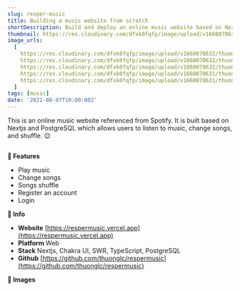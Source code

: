 ```yaml
---
slug: resper-music
title: Building a music website from scratch
shortDescription: Build and deploy an online music website based on Nextjs and PostgreSQL
thumbnail: https://res.cloudinary.com/dfxk0fqfp/image/upload/v1660070632/thuongresper.io/work/respermusic/tn_vkvfan.png
image_urls:
  [
    https://res.cloudinary.com/dfxk0fqfp/image/upload/v1660070632/thuongresper.io/work/respermusic/m4_svtnmr.png,
    https://res.cloudinary.com/dfxk0fqfp/image/upload/v1660070632/thuongresper.io/work/respermusic/m3_a4j7ic.png,
    https://res.cloudinary.com/dfxk0fqfp/image/upload/v1660070632/thuongresper.io/work/respermusic/m2_vcpngl.png,
    https://res.cloudinary.com/dfxk0fqfp/image/upload/v1660070631/thuongresper.io/work/respermusic/m1_dzjvje.png,
    https://res.cloudinary.com/dfxk0fqfp/image/upload/v1660070631/thuongresper.io/work/respermusic/m_veqwtl.png,
  ]
tags: [music]
date: '2022-08-07T10:00:00Z'
---
```


This is an online music website referenced from Spotify. It is built based on Nextjs and PostgreSQL which allows users to listen to music, change songs, and shuffle. 😉

## <!-- truncate-->

**📝 Features**

- Play music
- Change songs
- Songs shuffle
- Register an account
- Login

**🎉 Info**

- **Website** [https://respermusic.vercel.app](https://respermusic.vercel.app)
- **Platform** Web
- **Stack** Nextjs, Chakra UI, SWR, TypeScript, PostgreSQL
- **Github** [https://github.com/thuonglc/respermusic](https://github.com/thuonglc/respermusic)

**📂 Images**
